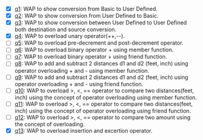 - [x] [q1](q1.cpp): WAP to show conversion from Basic to User Defined.
- [x] [q2](q2.cpp): WAP to show conversion from User Defined to Basic.
- [x] [q3](q3.cpp): WAP to show conversion between User Defined to User Defined both destination and source conversion.
- [x] [q4](q4.cpp): WAP to overload unary operator(++,--).
- [ ] [q5](q5.cpp): WAP to overload pre-decrement and post-decrement operator.
- [ ] [q6](q6.cpp): WAP to overload binary operator + using member function.
- [ ] [q7](q7.cpp): WAP to overload binary operator + using friend function.
- [ ] [q8](q8.cpp): WAP to add and subtract 2 distances d1 and d2 (feet, inch) using operator overloading + and - using member function.
- [ ] [q9](q9.cpp): WAP to add and subtract 2 distances d1 and d2 (feet, inch) using operator overloading + and - using friend function.
- [ ] [q10](q10.cpp): WAP to overload >, <, == operator to compare two distances(feet, inch) using the concept of operator overloading using member function.
- [ ] [q11](q11.cpp): WAP to overload >, <, == operator to compare two distances(feet, inch) using the concept of operator overloading using friend function.
- [ ] [q12](q12.cpp): WAP to overload >, <, == operator to compare two amount using the concept of overloading.
- [x] [q13](q13.cpp): WAP to overload insertion and excertion operator.
